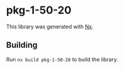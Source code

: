# pkg-1-50-20

This library was generated with [Nx](https://nx.dev).

## Building

Run `nx build pkg-1-50-20` to build the library.
